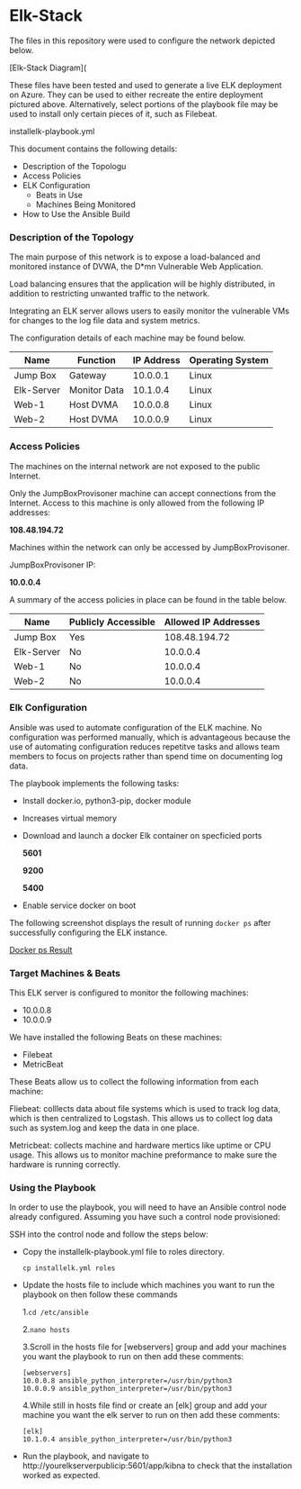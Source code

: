 # Elk-Stack
The files in this repository were used to configure the network depicted below.

[Elk-Stack Diagram](

These files have been tested and used to generate a live ELK deployment on Azure. They can be used to either recreate the entire deployment pictured above. Alternatively, select portions of the playbook file may be used to install only certain pieces of it, such as Filebeat.

  installelk-playbook.yml 

This document contains the following details:
- Description of the Topologu
- Access Policies
- ELK Configuration
  - Beats in Use
  - Machines Being Monitored
- How to Use the Ansible Build

### Description of the Topology

The main purpose of this network is to expose a load-balanced and monitored instance of DVWA, the D*mn Vulnerable Web Application.

Load balancing ensures that the application will be highly distributed, in addition to restricting unwanted traffic to the network.


Integrating an ELK server allows users to easily monitor the vulnerable VMs for changes to the log file data and system metrics.

The configuration details of each machine may be found below.

| Name       | Function     | IP Address | Operating System |
|------------|--------------|------------|------------------|
| Jump Box   | Gateway      | 10.0.0.1   | Linux            |
| Elk-Server | Monitor Data | 10.1.0.4   | Linux            |
| Web-1      | Host DVMA    | 10.0.0.8   | Linux            |
| Web-2      | Host DVMA    | 10.0.0.9   | Linux            |

### Access Policies

The machines on the internal network are not exposed to the public Internet. 

Only the JumpBoxProvisoner machine can accept connections from the Internet. Access to this machine is only allowed from the following IP addresses:
    
  **108.48.194.72**
     
Machines within the network can only be accessed by JumpBoxProvisoner. 
  
  JumpBoxProvisoner IP:
 
  **10.0.0.4**
 

A summary of the access policies in place can be found in the table below.

| Name       | Publicly Accessible | Allowed IP Addresses |
|------------|---------------------|----------------------|
| Jump Box   | Yes                 | 108.48.194.72        |
| Elk-Server | No                  | 10.0.0.4             |
| Web-1      | No                  | 10.0.0.4             |
| Web-2      | No                  | 10.0.0.4             |
### Elk Configuration

Ansible was used to automate configuration of the ELK machine. No configuration was performed manually, which is advantageous because the use of automating configuration reduces repetitve tasks and allows team members to focus on projects rather than spend time on documenting log data.    

The playbook implements the following tasks:

- Install docker.io, python3-pip, docker module
- Increases virtual memory 
- Download and launch a docker Elk container on specficied ports 

	**5601**
  
  **9200**
  
	**5400**
  
- Enable service docker on boot   

The following screenshot displays the result of running `docker ps` after successfully configuring the ELK instance.

[Docker ps Result](Images/docker_ps_output.png)

### Target Machines & Beats
This ELK server is configured to monitor the following machines:
- 10.0.0.8
- 10.0.0.9

We have installed the following Beats on these machines:
- Filebeat
- MetricBeat

These Beats allow us to collect the following information from each machine:

Fliebeat: colllects data about file systems which is used to track log data, which is then centralized to Logstash. This allows us to collect log data such as system.log and keep the data in one place. 

Metricbeat: collects machine and hardware mertics like uptime or CPU usage. This allows us to monitor machine preformance to make sure the hardware is running correctly.   

### Using the Playbook
In order to use the playbook, you will need to have an Ansible control node already configured. Assuming you have such a control node provisioned: 

SSH into the control node and follow the steps below:
- Copy the installelk-playbook.yml file to roles directory.


  `cp installelk.yml roles`
  
  
- Update the hosts file to include which machines you want to run the playbook on then follow these commands

	 
   1.`cd /etc/ansible`
   
   2.`nano hosts`

  
	3.Scroll in the hosts file for [webservers] group and add your machines you want the playbook to run on then add these comments:
	```
  	[webservers]
    10.0.0.8 ansible_python_interpreter=/usr/bin/python3   
    10.0.0.9 ansible_python_interpreter=/usr/bin/python3
	```
	4.While still in hosts file find or create an [elk] group and add your machine you want the elk server to run on then add these comments:
		  
      [elk]
      10.1.0.4 ansible_python_interpreter=/usr/bin/python3

- Run the playbook, and navigate to http://yourelkserverpublicip:5601/app/kibna to check that the installation worked as expected.

